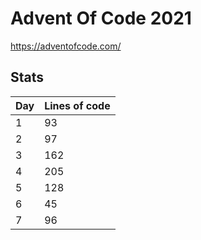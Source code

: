 # Advent Of Code 2021
https://adventofcode.com/

## Stats

| Day | Lines of code |
| - | - |
| 1 | 93 |
| 2 | 97 |
| 3 | 162 |
| 4 | 205 |
| 5 | 128 |
| 6 | 45 |
| 7 | 96 |
